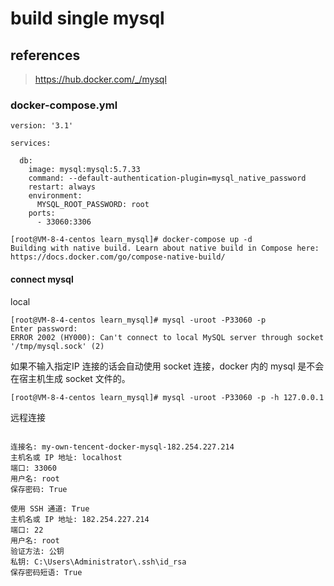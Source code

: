 # build single mysql

## references

> https://hub.docker.com/_/mysql

### docker-compose.yml

```
version: '3.1'

services:

  db:
    image: mysql:mysql:5.7.33
    command: --default-authentication-plugin=mysql_native_password
    restart: always
    environment:
      MYSQL_ROOT_PASSWORD: root
    ports:
      - 33060:3306
```

```
[root@VM-8-4-centos learn_mysql]# docker-compose up -d
Building with native build. Learn about native build in Compose here: https://docs.docker.com/go/compose-native-build/
```

#### connect mysql

local

```
[root@VM-8-4-centos learn_mysql]# mysql -uroot -P33060 -p
Enter password:
ERROR 2002 (HY000): Can't connect to local MySQL server through socket '/tmp/mysql.sock' (2)
```

如果不输入指定IP 连接的话会自动使用 socket 连接，docker 内的 mysql 是不会在宿主机生成 socket 文件的。

```
[root@VM-8-4-centos learn_mysql]# mysql -uroot -P33060 -p -h 127.0.0.1
```

远程连接

```

连接名: my-own-tencent-docker-mysql-182.254.227.214
主机名或 IP 地址: localhost
端口: 33060
用户名: root
保存密码: True

使用 SSH 通道: True
主机名或 IP 地址: 182.254.227.214
端口: 22
用户名: root
验证方法: 公钥
私钥: C:\Users\Administrator\.ssh\id_rsa
保存密码短语: True
```

